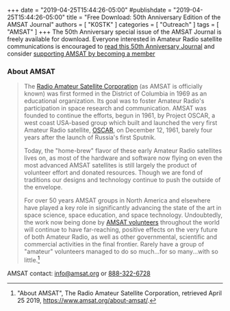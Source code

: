 +++
date = "2019-04-25T15:44:26-05:00"
#publishdate = "2019-04-25T15:44:26-05:00"
title = "Free Download: 50th Anniversary Edition of the AMSAT Journal"
authors = [ "K0STK" ]
categories = [ "Outreach" ]
tags = [ "AMSAT" ]
+++
The 50th Anniversary special issue of the AMSAT Journal is freely available for
download. Everyone interested in Amateur Radio satellite communications is encouraged to 
[read this 50th Anniversary Journal](https://www.amsat.org/wordpress/wp-content/uploads/2019/04/MarchApril-2019_Online.pdf)
and consider [supporting AMSAT by becoming a member](https://www.amsat.org/product-category/amsat-membership/)

<!--more-->

### About AMSAT

>The [Radio Amateur Satellite Corporation](https://en.wikipedia.org/wiki/AMSAT)
>(as AMSAT is officially known) was first formed in the District
>of Columbia in 1969 as an educational organization. Its goal
>was to foster Amateur Radio's participation in space research
>and communication. AMSAT was founded to continue the efforts,
>begun in 1961, by Project OSCAR, a west coast USA-based group
>which built and launched the very first Amateur Radio satellite,
>[OSCAR](https://en.wikipedia.org/wiki/Amateur_radio_satellite), on
>December 12, 1961, barely four years after the launch of Russia's first
>Sputnik.
>
>Today, the "home-brew" flavor of these early Amateur Radio satellites
>lives on, as most of the hardware and software now flying on even
>the most advanced AMSAT satellites is still largely the product
>of volunteer effort and donated resources. Though we are fond of
>traditions our designs and technology continue to push the outside of
>the envelope.
>
>For over 50 years AMSAT groups in North America and elsewhere have
>played a key role in significantly advancing the state of the art in
>space science, space education, and space technology. Undoubtedly, the
>work now being done by
> [AMSAT volunteers](https://www.amsat.org/volunteer-for-amsat/)
>throughout the world will
>continue to have far-reaching, positive effects on the very future
>of both Amateur Radio, as well as other governmental, scientific and
>commercial activities in the final frontier. Rarely have a group of
>"amateur" volunteers managed to do so much...for so many...with so
>little.[^1]

[^1]: "About AMSAT", The Radio Amateur Satellite Corporation, retrieved April 25 2019, https://www.amsat.org/about-amsat/.

AMSAT contact: [info@amsat.org](mailto:info@amsat.org)  or [888-322-6728](tel:888-322-6728)
